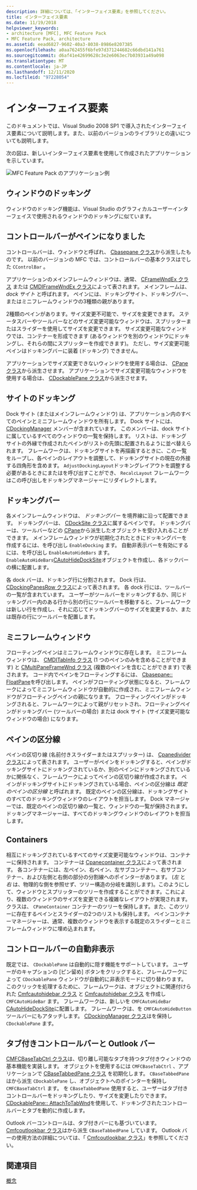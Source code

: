 ```yaml
---
description: 詳細については、「インターフェイス要素」を参照してください。
title: インターフェイス要素
ms.date: 11/19/2018
helpviewer_keywords:
- architecture [MFC], MFC Feature Pack
- MFC Feature Pack, architecture
ms.assetid: eead6827-9602-40a3-8038-8986e8207385
ms.openlocfilehash: a0aa762455f6bfe97d371244682c66dbd141a761
ms.sourcegitcommit: d6af41e42699628c3e2e6063ec7b03931a49a098
ms.translationtype: MT
ms.contentlocale: ja-JP
ms.lasthandoff: 12/11/2020
ms.locfileid: "97228054"
---
```

# <a name="interface-elements"></a>インターフェイス要素

このドキュメントでは、Visual Studio 2008 SP1 で導入されたインターフェイス要素について説明します。また、以前のバージョンのライブラリとの違いについても説明します。

次の図は、新しいインターフェイス要素を使用して作成されたアプリケーションを示しています。

![MFC Feature Pack のアプリケーション例](../mfc/media/mfc_featurepack.png "MFC Feature Pack のアプリケーション例")

## <a name="window-docking"></a>ウィンドウのドッキング

ウィンドウのドッキング機能は、Visual Studio のグラフィカルユーザーインターフェイスで使用されるウィンドウのドッキングに似ています。

## <a name="control-bars-are-now-panes"></a>コントロールバーがペインになりました

コントロールバーは、ウィンドウと呼ばれ、 [Cbasepane クラス](reference/cbasepane-class.md)から派生したものです。 以前のバージョンの MFC では、コントロールバーの基本クラスはでした `CControlBar` 。

アプリケーションのメインフレームウィンドウは、通常、 [CFrameWndEx クラス](reference/cframewndex-class.md) または [CMDIFrameWndEx クラス](reference/cmdiframewndex-class.md)によって表されます。 メインフレームは、 *dock サイト* と呼ばれます。 ペインには、ドッキングサイト、ドッキングバー、またはミニフレームウィンドウの3種類の親があります。

2種類のペインがあります。サイズ変更不可能で、サイズを変更できます。 ステータスバーやツールバーなどのサイズ変更可能なウィンドウは、スプリッターまたはスライダーを使用してサイズを変更できます。 サイズ変更可能なウィンドウでは、コンテナーを形成できます (あるウィンドウを別のウィンドウにドッキングし、それらの間にスプリッターを作成できます)。 ただし、サイズ変更可能ペインはドッキングバーに装着 (ドッキング) できません。

アプリケーションでサイズ変更できないウィンドウを使用する場合は、 [CPane クラス](reference/cpane-class.md)から派生させます。  アプリケーションでサイズ変更可能なウィンドウを使用する場合は、 [CDockablePane クラス](reference/cdockablepane-class.md)から派生させます。

## <a name="dock-site"></a>サイトのドッキング

Dock サイト (またはメインフレームウィンドウ) は、アプリケーション内のすべてのペインとミニフレームウィンドウを所有します。 Dock サイトには、 [CDockingManager](reference/cdockingmanager-class.md) メンバーが含まれています。 このメンバーは、dock サイトに属しているすべてのウィンドウの一覧を保持します。 リストは、ドッキングサイトの外縁で作成されたペインがリストの先頭に配置されるように並べ替えられます。 フレームワークは、ドッキングサイトを再描画するときに、この一覧をループし、各ペインのレイアウトを調整して、ドッキングサイトの現在の外接する四角形を含めます。 `AdjustDockingLayout`ドッキングレイアウトを調整する必要があるときにまたはを呼び出すことができ、 `RecalcLayout` フレームワークはこの呼び出しをドッキングマネージャーにリダイレクトします。

## <a name="dock-bars"></a>ドッキングバー

各メインフレームウィンドウは、 *ドッキングバー* を境界線に沿って配置できます。 ドッキングバーは、 [CDockSite クラス](reference/cdocksite-class.md)に属するペインです。 ドッキングバーは、ツールバーなどの [CPane](reference/cpane-class.md)から派生したオブジェクトを受け入れることができます。 メインフレームウィンドウが初期化されたときにドッキングバーを作成するには、を呼び出し `EnableDocking` ます。 自動非表示バーを有効にするには、を呼び出し `EnableAutoHideBars` ます。 `EnableAutoHideBars`[CAutoHideDockSite](reference/cautohidedocksite-class.md)オブジェクトを作成し、各ドックバーの横に配置します。

各 dock バーは、ドッキング行に分割されます。 Dock 行は、 [CDockingPanesRow クラス](reference/cdockingpanesrow-class.md)によって表されます。 各 dock 行には、ツールバーの一覧が含まれています。 ユーザーがツールバーをドッキングするか、同じドッキングバー内のある行から別の行にツールバーを移動すると、フレームワークは新しい行を作成し、それに応じてドッキングバーのサイズを変更するか、または既存の行にツールバーを配置します。

## <a name="mini-frame-windows"></a>ミニフレームウィンドウ

フローティングペインはミニフレームウィンドウに存在します。 ミニフレームウィンドウは、 [CMDITabInfo クラス](reference/cmditabinfo-class.md) (1 つのペインのみを含めることができます) と [CMultiPaneFrameWnd クラス](reference/cmultipaneframewnd-class.md) (複数のペインを含むことができます) で表されます。 コード内でペインをフローティングするには、 [Cbasepane:: FloatPane](reference/cbasepane-class.md#floatpane)を呼び出します。 ペインがフローティング状態になると、フレームワークによってミニフレームウィンドウが自動的に作成され、ミニフレームウィンドウがフローティングペインの親になります。 フローティングペインがドッキングされると、フレームワークによって親がリセットされ、フローティングペインがドッキングバー (ツールバーの場合) または dock サイト (サイズ変更可能なウィンドウの場合) になります。

## <a name="pane-dividers"></a>ペインの区分線

ペインの区切り線 (名前付きスライダーまたはスプリッター) は、 [Cpanedivider クラス](reference/cpanedivider-class.md)によって表されます。 ユーザーがペインをドッキングすると、ペインがドッキングサイトにドッキングされているか、別のペインにドッキングされているかに関係なく、フレームワークによってペインの区切り線が作成されます。 ペインがドッキングサイトにドッキングされている場合、ペインの区分線は *既定のペインの区分線* と呼ばれます。 既定のペインの区分線は、ドッキングサイトのすべてのドッキングウィンドウのレイアウトを担当します。 Dock マネージャーでは、既定のペインの区切り線の一覧と、ウィンドウの一覧が保持されます。 ドッキングマネージャーは、すべてのドッキングウィンドウのレイアウトを担当します。

## <a name="containers"></a>Containers

相互にドッキングされているすべてのサイズ変更可能なウィンドウは、コンテナーに保持されます。 コンテナーは [Cpanecontainer クラス](reference/cpanecontainer-class.md)によって表されます。 各コンテナーには、左ペイン、右ペイン、左サブコンテナー、右サブコンテナー、および左側と右側の部分の分割線へのポインターがあります。 (*左* と *右* は、物理的な側を参照せず、ツリー構造の分岐を識別します)。このようにして、ウィンドウとスプリッターのツリーを作成することができます。これにより、複数のウィンドウのサイズを変更できる複雑なレイアウトが実現されます。 クラスは、 `CPaneContainer` コンテナーのツリーを保持します。また、このツリーに存在するペインとスライダーの2つのリストも保持します。 ペインコンテナーマネージャーは、通常、複数のウィンドウを表示する既定のスライダーとミニフレームウィンドウに埋め込まれます。

## <a name="auto-hide-control-bars"></a>コントロールバーの自動非表示

既定では、 `CDockablePane` は自動的に隠す機能をサポートしています。 ユーザーがのキャプションの [ピン留め] ボタンをクリックすると、フレームワークによって `CDockablePane` ウィンドウが自動的に非表示モードに切り替わります。 このクリックを処理するために、フレームワークは、オブジェクトに関連付けられた [Cmfcautohidebar クラス](reference/cmfcautohidebar-class.md) と [Cmfcautohidebar クラス](reference/cmfcautohidebutton-class.md) を作成し `CMFCAutoHideBar` ます。 フレームワークは、新しいを `CMFCAutoHideBar` [CAutoHideDockSite](reference/cautohidedocksite-class.md)に配置します。 フレームワークは、を `CMFCAutoHideButton` ツールバーにもアタッチします。 [CDockingManager クラス](reference/cdockingmanager-class.md)はを保持し `CDockablePane` ます。

## <a name="tabbed-control-bars-and-outlook-bars"></a>タブ付きコントロールバーと Outlook バー

[CMFCBaseTabCtrl クラス](reference/cmfcbasetabctrl-class.md)は、切り離し可能なタブを持つタブ付きウィンドウの基本機能を実装します。 オブジェクトを使用するには `CMFCBaseTabCtrl` 、アプリケーションで [CBaseTabbedPane クラス](reference/cbasetabbedpane-class.md) を初期化します。 `CBaseTabbedPane` はから派生 `CDockablePane` し、オブジェクトへのポインターを保持し `CMFCBaseTabCtrl` ます。 を `CBaseTabbedPane` 使用すると、ユーザーはタブ付きコントロールバーをドッキングしたり、サイズを変更したりできます。 [CDockablePane:: AttachToTabWnd](reference/cdockablepane-class.md#attachtotabwnd)を使用して、ドッキングされたコントロールバーとタブを動的に作成します。

Outlook バーコントロールは、タブ付きバーにも基づいています。 [Cmfcoutlookbar クラス](reference/cmfcoutlookbar-class.md)はから派生 `CBaseTabbedPane` しています。 Outlook バーの使用方法の詳細については、「 [Cmfcoutlookbar クラス](reference/cmfcoutlookbar-class.md)」を参照してください。

## <a name="see-also"></a>関連項目

[概念](mfc-concepts.md)
